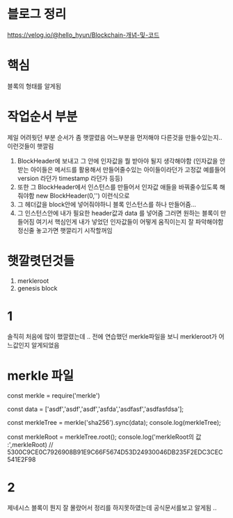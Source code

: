 #  블로그 정리

https://velog.io/@hello_hyun/Blockchain-개념-및-코드


# 핵심 

블록의 형태를 알게됨 


# 작업순서 부분 

제일 어려웟던 부분 순서가 좀 햇깔렸음 어느부분을 먼저해야 다른것을 만들수있는지.. 이런것들이 햇깔림

1. BlockHeader에 보내고 그 안에 인자값을 뭘 받아야 될지 생각해야함 (인자값을 안받는 아이들은 메서드를 활용해서 만들어줄수있는 아이들이라던가 고정값 예를들어 version 라던가 timestamp 라던가 등등)
2. 또한 그 BlockHeader에서 인스턴스를 만들어서 인자값 애들을 바꿔줄수있도록 해줘야함 new BlockHeader(0,'') 이런식으로 
3. 그 헤더값을 block안에 넣어줘야하니 블록 인스턴스를 하나 만들어줌...
4. 그 인스턴스안에 내가 필요한 header값과 data 를 넣어줌 그러면 원하는 블록이 만들어짐 여기서 핵심인게 내가 넣었던 인자값들이 어떻게 움직이는지 잘 파악해야함 정신줄 놓고가면 햇깔리기 시작할꺼임 


# 햇깔렷던것들

1. merkleroot 
2. genesis block 

# 1 

솔직히 처음에 많이 했깔렸는데 .. 전에 연습했던 merkle파일을 보니 merkleroot가 어느값인지 알게되었음


# merkle 파일 

const merkle = require('merkle')

const data = ['asdf','asdf','asdf','asfda','asdfasf','asdfasfdsa'];

const merkleTree = merkle('sha256').sync(data);
console.log(merkleTree);

const merkleRoot = merkleTree.root();
console.log('merkleRoot의 값 :',merkleRoot)
// 5300C9CE0C7926908B91E9C66F5674D53D24930046DB235F2EDC3CEC541E2F98



# 2 

제네시스 블록이 뭔지 잘 몰랐어서 정리를 하지못하였는데 공식문서를보고 알게됨 ..






